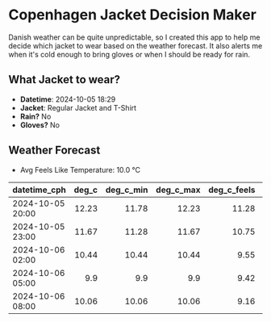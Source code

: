 
# Copenhagen Jacket Decision Maker

Danish weather can be quite unpredictable, so I created this app to help me decide which jacket to wear based on the weather forecast. 
It also alerts me when it's cold enough to bring gloves or when I should be ready for rain.

## What Jacket to wear?

- **Datetime**: 2024-10-05 18:29
- **Jacket**: Regular Jacket and T-Shirt
- **Rain?** No
- **Gloves?** No

## Weather Forecast
- Avg Feels Like Temperature: 10.0 °C

| datetime_cph     |   deg_c |   deg_c_min |   deg_c_max |   deg_c_feels | weather   | wind   | rain   |
|:-----------------|--------:|------------:|------------:|--------------:|:----------|:-------|:-------|
| 2024-10-05 20:00 |   12.23 |       11.78 |       12.23 |         11.28 | Clear     | Low    | None   |
| 2024-10-05 23:00 |   11.67 |       11.28 |       11.67 |         10.75 | Clouds    | Low    | None   |
| 2024-10-06 02:00 |   10.44 |       10.44 |       10.44 |          9.55 | Clouds    | Low    | None   |
| 2024-10-06 05:00 |    9.9  |        9.9  |        9.9  |          9.42 | Clear     | Low    | None   |
| 2024-10-06 08:00 |   10.06 |       10.06 |       10.06 |          9.16 | Clear     | Low    | None   |
        